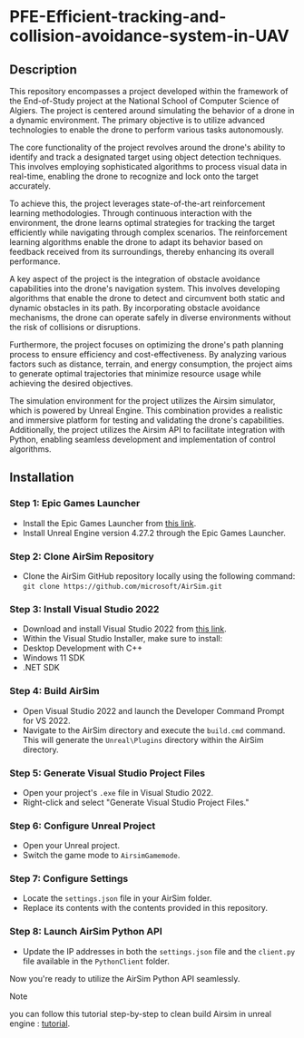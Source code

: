 # PFE-Efficient-tracking-and-collision-avoidance-system-in-UAV

## Description
This repository encompasses a project developed within the framework of the End-of-Study project at the National School of Computer Science of Algiers. The project is centered around simulating the behavior of a drone in a dynamic environment. The primary objective is to utilize advanced technologies to enable the drone to perform various tasks autonomously.

The core functionality of the project revolves around the drone's ability to identify and track a designated target using object detection techniques. This involves employing sophisticated algorithms to process visual data in real-time, enabling the drone to recognize and lock onto the target accurately.

To achieve this, the project leverages state-of-the-art reinforcement learning methodologies. Through continuous interaction with the environment, the drone learns optimal strategies for tracking the target efficiently while navigating through complex scenarios. The reinforcement learning algorithms enable the drone to adapt its behavior based on feedback received from its surroundings, thereby enhancing its overall performance.

A key aspect of the project is the integration of obstacle avoidance capabilities into the drone's navigation system. This involves developing algorithms that enable the drone to detect and circumvent both static and dynamic obstacles in its path. By incorporating obstacle avoidance mechanisms, the drone can operate safely in diverse environments without the risk of collisions or disruptions.

Furthermore, the project focuses on optimizing the drone's path planning process to ensure efficiency and cost-effectiveness. By analyzing various factors such as distance, terrain, and energy consumption, the project aims to generate optimal trajectories that minimize resource usage while achieving the desired objectives.

The simulation environment for the project utilizes the Airsim simulator, which is powered by Unreal Engine. This combination provides a realistic and immersive platform for testing and validating the drone's capabilities. Additionally, the project utilizes the Airsim API to facilitate integration with Python, enabling seamless development and implementation of control algorithms.

## Installation

### Step 1: Epic Games Launcher
- Install the Epic Games Launcher from [this link](https://store.epicgames.com/en-US/download/en-US/).
- Install Unreal Engine version 4.27.2 through the Epic Games Launcher.

### Step 2: Clone AirSim Repository
- Clone the AirSim GitHub repository locally using the following command:
`git clone https://github.com/microsoft/AirSim.git`

### Step 3: Install Visual Studio 2022
- Download and install Visual Studio 2022 from [this link](https://visualstudio.microsoft.com/vs/community/).
- Within the Visual Studio Installer, make sure to install:
- Desktop Development with C++
- Windows 11 SDK
- .NET SDK

### Step 4: Build AirSim
- Open Visual Studio 2022 and launch the Developer Command Prompt for VS 2022.
- Navigate to the AirSim directory and execute the `build.cmd` command.
This will generate the `Unreal\Plugins` directory within the AirSim directory.

### Step 5: Generate Visual Studio Project Files
- Open your project's `.exe` file in Visual Studio 2022.
- Right-click and select "Generate Visual Studio Project Files."

### Step 6: Configure Unreal Project
- Open your Unreal project.
- Switch the game mode to `AirsimGamemode`.

### Step 7: Configure Settings
- Locate the `settings.json` file in your AirSim folder.
- Replace its contents with the contents provided in this repository.

### Step 8: Launch AirSim Python API
- Update the IP addresses in both the `settings.json` file and the `client.py` file available in the `PythonClient` folder.

Now you're ready to utilize the AirSim Python API seamlessly.

> [!NOTE]
> you can follow this tutorial step-by-step to clean build Airsim in unreal engine : [tutorial](https://www.youtube.com/watch?v=BVkN3CCMg4A&t=1115s).
